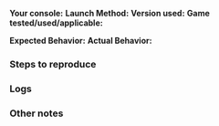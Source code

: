 <!--
### Use the latest version of nds-bootstrap when reporting compatibility issues.
### Duplicate issues will be closed. Please keep this in mind before submitting one.
### Delete everything in <!-- -- > beforehand
-->

**Your console:** <!-- What console are you using? -->
**Launch Method:** <!-- Is it launched via the SD card or a flashcart? Is SCFG locked or Unlocked? Please be specific and include firmwares and versions-->
**Version used:** <!-- Specify whether you used release or Nightly. If you use Nightly, please include the hash. Simply saying "latest" isn't helpful -->
**Game tested/used/applicable:** <!-- Include MD5 hashes, Title IDs and anything that could be used to identify it. If it's homebrew, please link said homebrew here -->

**Expected Behavior:** <!--What should have happened-->
**Actual Behavior:** <!--What actually happened?-->

### Steps to reproduce

<!-- List here anything needed to reproduce this issue. Be sure to include the nds-bootstrap.ini file -->

### Logs

<!-- To enable logging, set `LOGGING` to `1` in `sd:/_nds/nds-bootstrap.ini`, then add everything here from `sd:/NDSBTSRP.LOG` -->

### Other notes

